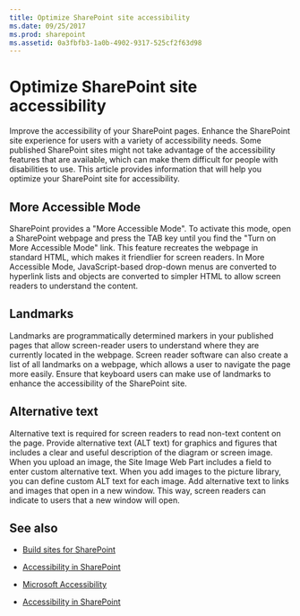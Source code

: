 ```yaml
---
title: Optimize SharePoint site accessibility
ms.date: 09/25/2017
ms.prod: sharepoint
ms.assetid: 0a3fbfb3-1a0b-4902-9317-525cf2f63d98
---
```



# Optimize SharePoint site accessibility
Improve the accessibility of your SharePoint pages. Enhance the SharePoint site experience for users with a variety of accessibility needs.
Some published SharePoint sites might not take advantage of the accessibility features that are available, which can make them difficult for people with disabilities to use. This article provides information that will help you optimize your SharePoint site for accessibility. 
  
    
    


## More Accessible Mode

SharePoint provides a "More Accessible Mode". To activate this mode, open a SharePoint webpage and press the TAB key until you find the "Turn on More Accessible Mode" link. This feature recreates the webpage in standard HTML, which makes it friendlier for screen readers. In More Accessible Mode, JavaScript-based drop-down menus are converted to hyperlink lists and objects are converted to simpler HTML to allow screen readers to understand the content. 
  
    
    

## Landmarks

Landmarks are programmatically determined markers in your published pages that allow screen-reader users to understand where they are currently located in the webpage. Screen reader software can also create a list of all landmarks on a webpage, which allows a user to navigate the page more easily. Ensure that keyboard users can make use of landmarks to enhance the accessibility of the SharePoint site.
  
    
    

## Alternative text

Alternative text is required for screen readers to read non-text content on the page. Provide alternative text (ALT text) for graphics and figures that includes a clear and useful description of the diagram or screen image. When you upload an image, the Site Image Web Part includes a field to enter custom alternative text. When you add images to the picture library, you can define custom ALT text for each image. Add alternative text to links and images that open in a new window. This way, screen readers can indicate to users that a new window will open.
  
    
    

## See also
<a name="bk_addresources"> </a>


-  [Build sites for SharePoint](build-sites-for-sharepoint.md)
    
  
-  [Accessibility in SharePoint](accessibility-in-sharepoint.md)
    
  
-  [Microsoft Accessibility](https://www.microsoft.com/enable)
    
  
-  [Accessibility in SharePoint](https://microsoft.sharepoint.com/teams/msenable/Pages/AccessibilityinSharePoint.aspx)
    
  

